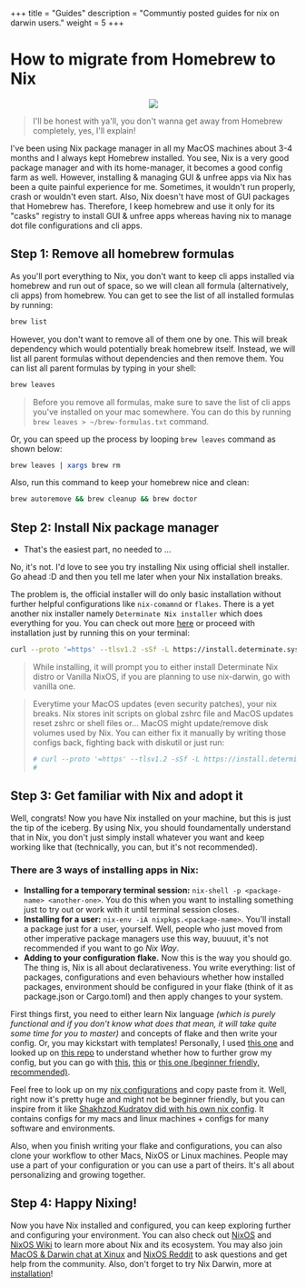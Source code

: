 +++
title = "Guides"
description = "Communtiy posted guides for nix on darwin users."
weight = 5
+++

# How to migrate from Homebrew to Nix

<p align="center"><img src="/brew-to-nix.png"></p>

> I'll be honest with ya'll, you don't wanna get away from Homebrew completely, yes, I'll explain!

I've been using Nix package manager in all my MacOS machines about 3-4 months and I always kept Homebrew installed. You see, Nix is a very good package manager and with its home-manager, it becomes a good config farm as well. However, installing & managing GUI & unfree apps via Nix has been a quite painful experience for me. Sometimes, it wouldn't run properly, crash or wouldn't even start. Also, Nix doesn't have most of GUI packages that Homebrew has. Therefore, I keep homebrew and use it only for its "casks" registry to install GUI & unfree apps whereas having nix to manage dot file configurations and cli apps.

## Step 1: Remove all homebrew formulas

As you'll port everything to Nix, you don't want to keep cli apps installed via homebrew and run out of space, so we will clean all formula (alternatively, cli apps) from homebrew. You can get to see the list of all installed formulas by running:

```bash
brew list
```

However, you don't want to remove all of them one by one. This will break dependency which would potentially break homebrew itself. Instead, we will list all parent formulas without dependencies and then remove them. You can list all parent formulas by typing in your shell:

```bash
brew leaves
```

> Before you remove all formulas, make sure to save the list of cli apps you've installed on your mac somewhere. You can do this by running `brew leaves > ~/brew-formulas.txt` command.

Or, you can speed up the process by looping `brew leaves` command as shown below:

```bash
brew leaves | xargs brew rm
```

Also, run this command to keep your homebrew nice and clean:

```bash
brew autoremove && brew cleanup && brew doctor
```

## Step 2: Install Nix package manager

- That's the easiest part, no needed to ...

No, it's not. I'd love to see you try installing Nix using official shell installer. Go ahead :D and then you tell me later when your Nix installation breaks.

The problem is, the official installer will do only basic installation without further helpful configurations like `nix-comamnd` or `flakes`. There is a yet another nix installer namely `Determinate Nix installer` which does everything for you. You can check out more [here](https://zero-to-nix.com/start/install) or proceed with installation just by running this on your terminal:

```bash
curl --proto '=https' --tlsv1.2 -sSf -L https://install.determinate.systems/nix | sh -s -- install
```

> While installing, it will prompt you to either install Determinate Nix distro or Vanilla NixOS, if you are planning to use nix-darwin, go with vanilla one.

> Everytime your MacOS updates (even security patches), your nix breaks. Nix stores init scripts on global zshrc file and MacOS updates reset zshrc or shell files or... MacOS might update/remove disk volumes used by Nix. You can either fix it manually by writing those configs back, fighting back with diskutil or just run:
>
> ```bash
> # curl --proto '=https' --tlsv1.2 -sSf -L https://install.determinate.systems/nix | sh -s -- repair
> #                                                                                            ^^^^^^
> ```

## Step 3: Get familiar with Nix and adopt it

Well, congrats! Now you have Nix installed on your machine, but this is just the tip of the iceberg. By using Nix, you should foundamentally understand that in Nix, you don't just simply install whatever you want and keep working like that (technically, you can, but it's not recommended).

### There are 3 ways of installing apps in Nix:

- **Installing for a temporary terminal session:** `nix-shell -p <package-name> <another-one>`. You do this when you want to installing something just to try out or work with it until terminal session closes.
- **Installing for a user:** `nix-env -iA nixpkgs.<package-name>`. You'll install a package just for a user, yourself. Well, people who just moved from other imperative package managers use this way, buuuut, it's not recommended if you want to go _Nix Way_.
- **Adding <package-name> to your configuration flake.** Now this is the way you should go. The thing is, Nix is all about declarativeness. You write everything: list of packages, configurations and even behaviours whether how installed packages, environment should be configured in your flake (think of it as package.json or Cargo.toml) and then apply changes to your system.

First things first, you need to either learn Nix language _(which is purely functional and if you don't know what does that mean, it will take quite some time for you to master)_ and concepts of flake and then write your config. Or, you may kickstart with templates! Personally, I used [this one](https://github.com/Misterio77/nix-starter-configs) and looked up on [this repo](https://github.com/Misterio77/nix-config) to understand whether how to further grow my config, but you can go with [this](https://github.com/the-nix-way/home-manager-config-template), [this](https://ianthehenry.com/posts/how-to-learn-nix/switching-from-homebrew-to-nix/) or [this one (beginner friendly, recommended)](https://dev.to/synecdokey/nix-on-macos-2oj3).

Feel free to look up on my [nix configurations](https://github.com/orzklv/nix) and copy paste from it. Well, right now it's pretty huge and might not be beginner friendly, but you can inspire from it like [Shakhzod Kudratov did with his own nix config](https://github.com/shakhzodkudratov/blazingly-fast). It contains configs for my macs and linux machines + configs for many software and environments.

Also, when you finish writing your flake and configurations, you can also clone your workflow to other Macs, NixOS or Linux machines. People may use a part of your configuration or you can use a part of theirs. It's all about personalizing and growing together.

## Step 4: Happy Nixing!

Now you have Nix installed and configured, you can keep exploring further and configuring your environment. You can also check out [NixOS](https://nixos.org/) and [NixOS Wiki](https://nixos.wiki/) to learn more about Nix and its ecosystem. You may also join [MacOS & Darwin chat at Xinux](https://t.me/xinux/336221) and [NixOS Reddit](https://www.reddit.com/r/NixOS/) to ask questions and get help from the community. Also, don't forget to try Nix Darwin, more at [installation](/#install)!
